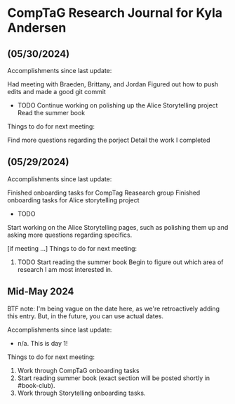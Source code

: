 # CompTaG Research Journal for Kyla Andersen

## (05/30/2024)

Accomplishments since last update:

Had meeting with Braeden, Brittany, and Jordan
Figured out how to push edits and made a good git commit

* TODO
Continue working on polishing up the Alice Storytelling project
Read the summer book

Things to do for next meeting:

Find more questions regarding the porject
Detail the work I completed

## (05/29/2024) 

Accomplishments since last update:

Finished onboarding tasks for CompTag Reasearch group
Finished onboarding tasks for Alice storytelling project

* TODO 

Start working on the Alice Storytelling pages, such as polishing them up and asking more questions regarding specifics.

[if meeting ...]
Things to do for next meeting:

1. TODO
Start reading the summer book
Begin to figure out which area of research I am most interested in.

## Mid-May 2024

BTF note: I'm being vague on the date here, as we're retroactively adding this
entry. But, in the future, you can use actual dates.

Accomplishments since last update:

* n/a. This is day 1! 

Things to do for next meeting:

1. Work through CompTaG onboarding tasks
2. Start reading summer book (exact section will be posted shortly in
   #book-club).
3. Work through Storytelling onboarding tasks.

